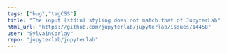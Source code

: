 ```yaml
---
tags: ["bug","tagCSS"]
title: "The input (stdin) styling does not match that of JupyterLab"
html_url: "https://github.com/jupyterlab/jupyterlab/issues/14458"
user: "SylvainCorlay"
repo: "jupyterlab/jupyterlab"
---
```


